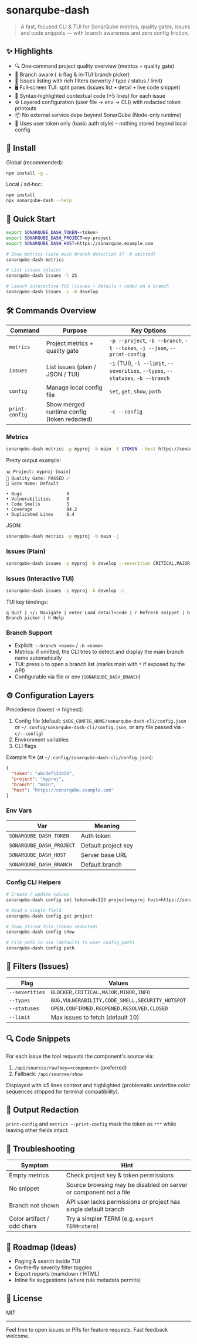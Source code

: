 # sonarqube-dash

> A fast, focused CLI & TUI for SonarQube metrics, quality gates, issues and code snippets — with branch awareness and zero config friction.

## ✨ Highlights

- 🔍 One‑command project quality overview (metrics + quality gate)
- 🧭 Branch aware (`-b` flag & in‑TUI branch picker)
- 🧵 Issues listing with rich filters (severity / type / status / limit)
- 🖥️ Full‑screen TUI: split panes (issues list • detail • live code snippet)
- 🔦 Syntax‑highlighted contextual code (±5 lines) for each issue
- ⚙️ Layered configuration (user file → env → CLI) with redacted token printouts
- 📦 No external service deps beyond SonarQube (Node-only runtime)
- 🔐 Uses user token only (basic auth style) – nothing stored beyond local config

## 🧩 Install

Global (recommended):

```bash
npm install -g .
```

Local / ad‑hoc:

```bash
npm install
npx sonarqube-dash --help
```

## 🚀 Quick Start

```bash
export SONARQUBE_DASH_TOKEN=<token>
export SONARQUBE_DASH_PROJECT=my-project
export SONARQUBE_DASH_HOST=https://sonarqube.example.com

# Show metrics (auto main branch detection if -b omitted)
sonarqube-dash metrics

# List issues (plain)
sonarqube-dash issues -l 25

# Launch interactive TUI (issues + details + code) on a branch
sonarqube-dash issues -i -b develop
```

## 🛠️ Commands Overview

| Command        | Purpose                                     | Key Options                                                                      |
| -------------- | ------------------------------------------- | -------------------------------------------------------------------------------- |
| `metrics`      | Project metrics + quality gate              | `-p --project`, `-b --branch`, `-t --token`, `-j --json`, `--print-config`       |
| `issues`       | List issues (plain / JSON / TUI)            | `-i` (TUI), `-l --limit`, `--severities`, `--types`, `--statuses`, `-b --branch` |
| `config`       | Manage local config file                    | `set`, `get`, `show`, `path`                                                     |
| `print-config` | Show merged runtime config (token redacted) | `-c --config`                                                                    |

### Metrics

```bash
sonarqube-dash metrics -p myproj -b main -t $TOKEN --host https://sonar.example.com
```

Pretty output example:

```
📊 Project: myproj (main)
🚦 Quality Gate: PASSED ✅
🎯 Gate Name: Default

• Bugs                 0
• Vulnerabilities      0
• Code Smells          5
• Coverage             84.2
• Duplicated Lines     0.4
```

JSON:

```bash
sonarqube-dash metrics -p myproj -b main -j
```

### Issues (Plain)

```bash
sonarqube-dash issues -p myproj -b develop --severities CRITICAL,MAJOR --limit 20
```

### Issues (Interactive TUI)

```bash
sonarqube-dash issues -p myproj -b develop -i
```

TUI key bindings:

```
q Quit | ↑/↓ Navigate | enter Load detail+code | r Refresh snippet | b Branch picker | h Help
```

### Branch Support

- Explicit: `--branch <name>` / `-b <name>`
- Metrics: if omitted, the CLI tries to detect and display the main branch name automatically
- TUI: press `b` to open a branch list (marks main with `*` if exposed by the API)
- Configurable via file or env (`SONARQUBE_DASH_BRANCH`)

## ⚙️ Configuration Layers

Precedence (lowest → highest):

1. Config file (default: `$XDG_CONFIG_HOME/sonarqube-dash-cli/config.json` or `~/.config/sonarqube-dash-cli/config.json`, or any file passed via `-c/--config`)
2. Environment variables
3. CLI flags

Example file (at `~/.config/sonarqube-dash-cli/config.json`):

```json
{
  "token": "abcdef123456",
  "project": "myproj",
  "branch": "main",
  "host": "https://sonarqube.example.com"
}
```

### Env Vars

| Var                      | Meaning             |
| ------------------------ | ------------------- |
| `SONARQUBE_DASH_TOKEN`   | Auth token          |
| `SONARQUBE_DASH_PROJECT` | Default project key |
| `SONARQUBE_DASH_HOST`    | Server base URL     |
| `SONARQUBE_DASH_BRANCH`  | Default branch      |

### Config CLI Helpers

```bash
# Create / update values
sonarqube-dash config set token=abc123 project=myproj host=https://sonarqube.example.com branch=main

# Read a single field
sonarqube-dash config get project

# Show stored file (token redacted)
sonarqube-dash config show

# File path in use (defaults to user config path)
sonarqube-dash config path
```

## 🧪 Filters (Issues)

| Flag           | Values                                          |
| -------------- | ----------------------------------------------- |
| `--severities` | `BLOCKER,CRITICAL,MAJOR,MINOR,INFO`             |
| `--types`      | `BUG,VULNERABILITY,CODE_SMELL,SECURITY_HOTSPOT` |
| `--statuses`   | `OPEN,CONFIRMED,REOPENED,RESOLVED,CLOSED`       |
| `--limit`      | Max issues to fetch (default 10)                |

## 🔍 Code Snippets

For each issue the tool requests the component's source via:

1. `/api/sources/raw?key=<component>` (preferred)
2. Fallback: `/api/sources/show`

Displayed with ±5 lines context and highlighted (problematic underline color sequences stripped for terminal compatibility).


## 🧱 Output Redaction

`print-config` and `metrics --print-config` mask the token as `***` while leaving other fields intact.

## 🧯 Troubleshooting

| Symptom                    | Hint                                                              |
| -------------------------- | ----------------------------------------------------------------- |
| Empty metrics              | Check project key & token permissions                             |
| No snippet                 | Source browsing may be disabled on server or component not a file |
| Branch not shown           | API user lacks permissions or project has single default branch   |
| Color artifact / odd chars | Try a simpler TERM (e.g. `export TERM=xterm`)                     |

## 🧭 Roadmap (Ideas)

- Paging & search inside TUI
- On‑the‑fly severity filter toggles
- Export reports (markdown / HTML)
- Inline fix suggestions (where rule metadata permits)


## 📄 License

MIT

---

Feel free to open issues or PRs for feature requests. Fast feedback welcome.
